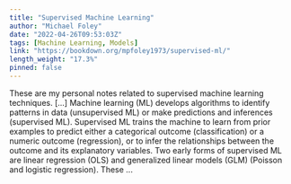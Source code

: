 ```yaml
---
title: "Supervised Machine Learning"
author: "Michael Foley"
date: "2022-04-26T09:53:03Z"
tags: [Machine Learning, Models]
link: "https://bookdown.org/mpfoley1973/supervised-ml/"
length_weight: "17.3%"
pinned: false
---
```


These are my personal notes related to supervised machine learning techniques. [...] Machine learning (ML) develops algorithms to identify patterns in data (unsupervised ML) or make predictions and inferences (supervised ML). Supervised ML trains the machine to learn from prior examples to predict either a categorical outcome (classification) or a numeric outcome (regression), or to infer the relationships between the outcome and its explanatory variables. Two early forms of supervised ML are linear regression (OLS) and generalized linear models (GLM) (Poisson and logistic regression). These ...
